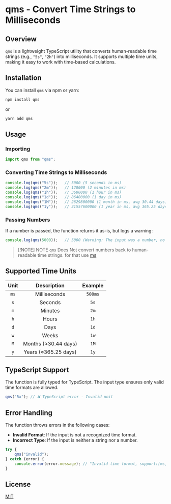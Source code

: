# qms - Convert Time Strings to Milliseconds

## Overview

`qms` is a lightweight TypeScript utility that converts human-readable time strings (e.g., `"5s"`, `"2h"`) into milliseconds. It supports multiple time units, making it easy to work with time-based calculations.

## Installation

You can install `qms` via npm or yarn:

```sh
npm install qms
```

or

```sh
yarn add qms
```

## Usage

### Importing

```typescript
import qms from "qms";
```

### Converting Time Strings to Milliseconds

```typescript
console.log(qms("5s"));   // 5000 (5 seconds in ms)
console.log(qms("2m"));   // 120000 (2 minutes in ms)
console.log(qms("1h"));   // 3600000 (1 hour in ms)
console.log(qms("1d"));   // 86400000 (1 day in ms)
console.log(qms("1M"));   // 2629800000 (1 month in ms, avg 30.44 days)
console.log(qms("1y"));   // 31557600000 (1 year in ms, avg 365.25 days)
```

### Passing Numbers

If a number is passed, the function returns it as-is, but logs a warning:

```typescript
console.log(qms(5000));   // 5000 (Warning: The input was a number, no need for converting)
```

> [!NOTE] NOTE
> `qms` Does Not convert numbers back to human-readable time strings. for that use [ms](https://github.com/vercel/ms)

## Supported Time Units

| Unit  |     Description      | Example |
| :---: | :------------------: | :-----: |
| `ms`  |     Milliseconds     | `500ms` |
|  `s`  |       Seconds        |  `5s`   |
|  `m`  |       Minutes        |  `2m`   |
|  `h`  |        Hours         |  `1h`   |
|  `d`  |         Days         |  `1d`   |
|  `w`  |        Weeks         |  `1w`   |
|  `M`  | Months (≈30.44 days) |  `1M`   |
|  `y`  | Years (≈365.25 days) |  `1y`   |

## TypeScript Support

The function is fully typed for TypeScript. The input type ensures only valid time formats are allowed.

```typescript
qms("5x"); // ❌ TypeScript error - Invalid unit
```

## Error Handling

The function throws errors in the following cases:

- **Invalid Format**: If the input is not a recognized time format.
- **Incorrect Type**: If the input is neither a string nor a number.

```typescript
try {
    qms("invalid");
} catch (error) {
    console.error(error.message); // "Invalid time format, support:[ms,s,m,h,d,w,M,y]"
}
```

## License

[MIT](https://github.com/benzaria/quick-ms/blob/main/blob/main/LICENSE)
